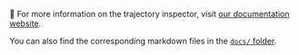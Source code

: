 🔗 For more information on the trajectory inspector, visit [our documentation website][docs].

You can also find the corresponding markdown files in the [`docs/` folder][source].

[docs]: https://princeton-nlp.github.io/SWE-agent/config/demonstrations/
[source]: https://github.com/swe-agent/SWE-agent/tree/main/docs
